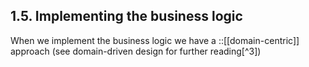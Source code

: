 ## 1.5. Implementing the business logic

When we implement the business logic we have a ::[[domain-centric]] approach (see domain-driven design for further reading[^3])
